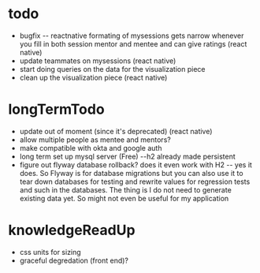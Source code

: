 # todo

* bugfix -- reactnative formating of mysessions gets narrow whenever you fill in both session mentor and mentee and can give ratings (react native)
* update teammates on mysessions (react native)
* start doing queries on the data for the visualization piece
* clean up the visualization piece (react native)


# longTermTodo

* update out of moment (since it's deprecated) (react native)
* allow multiple people as mentee and mentors?
* make compatible with okta and google auth
* long term set up mysql server (Free) --h2 already made persistent
* figure out flyway database rollback? does it even work with H2 -- yes it does. So Flyway is for database migrations but you can also use it to tear down databases for testing and rewrite values for regression tests and such in the databases. The thing is I do not need to generate existing data yet. So might not even be useful for my application



# knowledgeReadUp

* css units for sizing
* graceful degredation (front end)?